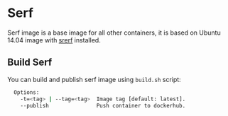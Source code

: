 # Serf

Serf image is a base image for all other containers, it is based on Ubuntu 14.04 image with [srerf](https://www.serfdom.io/) installed.

## Build Serf

You can build and publish serf image using `build.sh` script:

```bash
  Options:
    -t=<tag> | --tag=<tag>  Image tag [default: latest].
    --publish               Push container to dockerhub.
```

